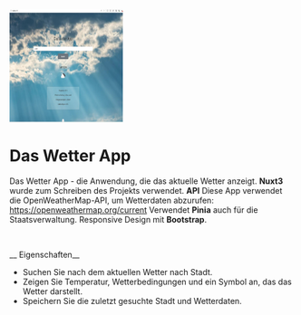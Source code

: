
<img src="assets/wetter.jpg" width=200 height=200>
<br>

# Das Wetter App

Das Wetter App - die Anwendung, die das aktuelle Wetter anzeigt.
__Nuxt3__ wurde zum Schreiben des Projekts verwendet.
__API__  Diese App verwendet die OpenWeatherMap-API, um Wetterdaten abzurufen: https://openweathermap.org/current 
Verwendet __Pinia__ auch für die Staatsverwaltung.
Responsive Design mit __Bootstrap__.

<br>

__ Eigenschaften__
* Suchen Sie nach dem aktuellen Wetter nach Stadt.
* Zeigen Sie Temperatur, Wetterbedingungen und ein Symbol an, das das Wetter darstellt.
* Speichern Sie die zuletzt gesuchte Stadt und Wetterdaten.
